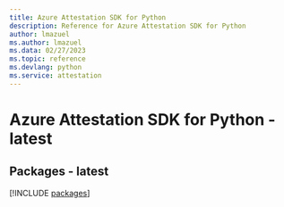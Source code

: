 ```yaml
---
title: Azure Attestation SDK for Python
description: Reference for Azure Attestation SDK for Python
author: lmazuel
ms.author: lmazuel
ms.data: 02/27/2023
ms.topic: reference
ms.devlang: python
ms.service: attestation
---
```

# Azure Attestation SDK for Python - latest
## Packages - latest
[!INCLUDE [packages](attestation-index.md)]